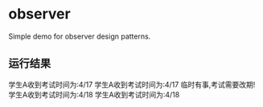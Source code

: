 # observer
Simple demo for observer design patterns.

## 运行结果
学生A收到考试时间为:4/17
学生A收到考试时间为:4/17
临时有事,考试需要改期!
学生A收到考试时间为:4/18
学生A收到考试时间为:4/18